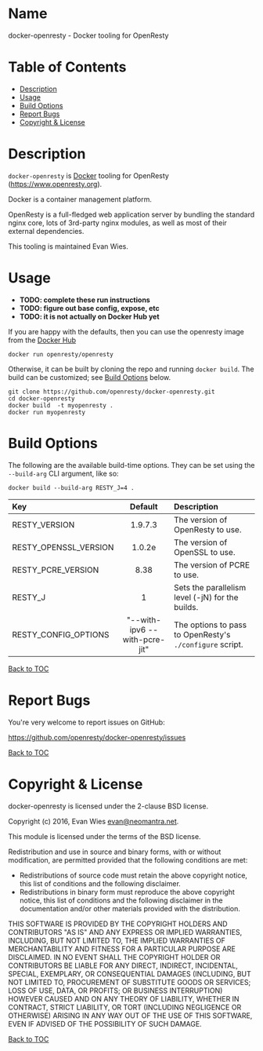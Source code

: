 Name
====

docker-openresty - Docker tooling for OpenResty

Table of Contents
=================

* [Description](#description)
* [Usage](#usage)
* [Build Options](#build-options)
* [Report Bugs](#report-bugs)
* [Copyright & License](#copyright--license)

Description
===========

`docker-openresty` is [Docker](https://www.docker.com) tooling for OpenResty (https://www.openresty.org).

Docker is a container management platform.

OpenResty is a full-fledged web application server by bundling the standard nginx core,
lots of 3rd-party nginx modules, as well as most of their external dependencies.

This tooling is maintained Evan Wies.

Usage
=====

 * **TODO: complete these run instructions**
 * **TODO: figure out base config, expose, etc**
 * **TODO: it is not actually on Docker Hub yet**

If you are happy with the defaults, then you can use the openresty image from the [Docker Hub](https://hub.docker.com/r/openresty/docker-openresty/)

```
docker run openresty/openresty 
```

Otherwise, it can be built by cloning the repo and running `docker build`.  The build can be customized; see [Build Options](#build-options) below.

```
git clone https://github.com/openresty/docker-openresty.git
cd docker-openresty
docker build  -t myopenresty .
docker run myopenresty 
```

Build Options
=============

The following are the available build-time options.  They can be set using the `--build-arg` CLI argument, like so:

```
docker build --build-arg RESTY_J=4 .
```

| Key  | Default | Description |
:----- | :-----: |:----------- |
|RESTY_VERSION | 1.9.7.3 | The version of OpenResty to use. |
|RESTY_OPENSSL_VERSION | 1.0.2e | The version of OpenSSL to use. |
|RESTY_PCRE_VERSION | 8.38 | The version of PCRE to use. |
|RESTY_J | 1 | Sets the parallelism level (-jN) for the builds. |
|RESTY_CONFIG_OPTIONS | "--with-ipv6 --with-pcre-jit" | The options to pass to OpenResty's `./configure` script. |

[Back to TOC](#table-of-contents)

Report Bugs
===========

You're very welcome to report issues on GitHub:

https://github.com/openresty/docker-openresty/issues

[Back to TOC](#table-of-contents)

Copyright & License
===================

docker-openresty is licensed under the 2-clause BSD license.

Copyright (c) 2016, Evan Wies <evan@neomantra.net>.

This module is licensed under the terms of the BSD license.

Redistribution and use in source and binary forms, with or without modification, are permitted provided that the following conditions are met:

* Redistributions of source code must retain the above copyright notice, this list of conditions and the following disclaimer.
* Redistributions in binary form must reproduce the above copyright notice, this list of conditions and the following disclaimer in the documentation and/or other materials provided with the distribution.

THIS SOFTWARE IS PROVIDED BY THE COPYRIGHT HOLDERS AND CONTRIBUTORS "AS IS" AND ANY EXPRESS OR IMPLIED WARRANTIES, INCLUDING, BUT NOT LIMITED TO, THE IMPLIED WARRANTIES OF MERCHANTABILITY AND FITNESS FOR A PARTICULAR PURPOSE ARE DISCLAIMED. IN NO EVENT SHALL THE COPYRIGHT HOLDER OR CONTRIBUTORS BE LIABLE FOR ANY DIRECT, INDIRECT, INCIDENTAL, SPECIAL, EXEMPLARY, OR CONSEQUENTIAL DAMAGES (INCLUDING, BUT NOT LIMITED TO, PROCUREMENT OF SUBSTITUTE GOODS OR SERVICES; LOSS OF USE, DATA, OR PROFITS; OR BUSINESS INTERRUPTION) HOWEVER CAUSED AND ON ANY THEORY OF LIABILITY, WHETHER IN CONTRACT, STRICT LIABILITY, OR TORT (INCLUDING NEGLIGENCE OR OTHERWISE) ARISING IN ANY WAY OUT OF THE USE OF THIS SOFTWARE, EVEN IF ADVISED OF THE POSSIBILITY OF SUCH DAMAGE.

[Back to TOC](#table-of-contents)
